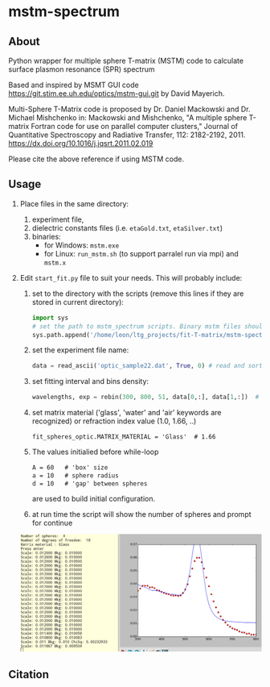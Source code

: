 # mstm-spectrum
## About
Python wrapper for multiple sphere T-matrix (MSTM) code to calculate surface plasmon resonance (SPR) spectrum

Based and inspired by MSMT GUI code <https://git.stim.ee.uh.edu/optics/mstm-gui.git> by David Mayerich.

Multi-Sphere T-Matrix code is proposed by Dr. Daniel Mackowski and Dr. Michael Mishchenko in:
Mackowski and Mishchenko, "A multiple sphere T-matrix Fortran code for use on parallel computer clusters," Journal of Quantitative Spectroscopy and Radiative Transfer, 112: 2182-2192, 2011.
<https://dx.doi.org/10.1016/j.jqsrt.2011.02.019>

Please cite the above reference if using MSTM code.

## Usage

1. Place files in the same directory:
    1. experiment file,
    1. dielectric constants files (i.e. `etaGold.txt`, `etaSilver.txt`)
    1. binaries:
        * for Windows: `mstm.exe`
        * for Linux: `run_mstm.sh` (to support parralel run via mpi) and `mstm.x`
1. Edit `start_fit.py` file to suit your needs. This will probably include:
    1. set to the directory with the scripts (remove this lines if they are stored in current directory):

        ```python
        import sys
        # set the path to mstm_spectrum scripts. Binary mstm files should be in current folder.
        sys.path.append('/home/leon/ltg_projects/fit-T-matrix/mstm-spectrum')
        ```
    1. set the experiment file name:

        ```python
        data = read_ascii('optic_sample22.dat', True, 0) # read and sort by 0th column
        ```
    1. set fitting interval and bins density:

        ```python
        wavelengths, exp = rebin(300, 800, 51, data[0,:], data[1,:])  # min 300 nm, max 800 nm, 51 bins
        ```

    1. set matrix material ('glass', 'water' and 'air' keywords are recognized) or refraction index value (1.0, 1.66, ..)

        ```
        fit_spheres_optic.MATRIX_MATERIAL = 'Glass'  # 1.66
        ```
    1. The values initialied before while-loop

        ```
        A = 60   # 'box' size
        a = 10   # sphere radius
        d = 10   # 'gap' between spheres
        ```
        are used to build initial configuration.
    1. at run time the script will show the number of spheres and prompt for continue

    ![Screenshot image][screen]

## Citation



[screen]: screenshot-example.jpg "Screenshot of example run"

